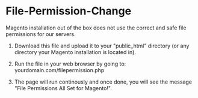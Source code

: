 # File-Permission-Change

Magento installation out of the box does not use the correct and safe file permissions for our servers. 

1. Download this file and upload it to your "public_html" directory (or any directory your Magento installation is located in).

2. Run the file in your web browser by going to: yourdomain.com/filepermission.php

3. The page will run continously and once done, you will see the message "File Permissions All Set for Magento!".
